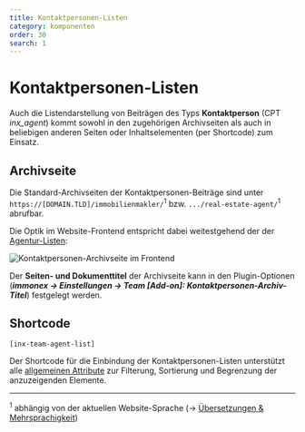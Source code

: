 ```yaml
---
title: Kontaktpersonen-Listen
category: komponenten
order: 30
search: 1
---
```


# Kontaktpersonen-Listen

Auch die Listendarstellung von Beiträgen des Typs **Kontaktperson** (CPT *inx_agent*) kommt sowohl in den zugehörigen Archivseiten als auch in beliebigen anderen Seiten oder Inhaltselementen (per Shortcode) zum Einsatz.

## Archivseite

Die Standard-Archivseiten der Kontaktpersonen-Beiträge sind unter `https://[DOMAIN.TLD]/immobilienmakler/`<sup>1</sup> bzw. `.../real-estate-agent/`<sup>1</sup> abrufbar.

Die Optik im Website-Frontend entspricht dabei weitestgehend der der [Agentur-Listen](index.html):

![Kontaktpersonen-Archivseite im Frontend](../assets/scst-fe-agent-archive.gif)

Der **Seiten- und Dokumenttitel** der Archivseite kann in den Plugin-Optionen (***immonex → Einstellungen → Team [Add-on]: Kontaktpersonen-Archiv-Titel***) festgelegt werden.

## Shortcode

`[inx-team-agent-list]`

Der Shortcode für die Einbindung der Kontaktpersonen-Listen unterstützt alle [allgemeinen Attribute](../schnellstart/listen-attribute.html#Shortcodes) zur Filterung, Sortierung und Begrenzung der anzuzeigenden Elemente.

---

<sup>1</sup> abhängig von der aktuellen Website-Sprache (→ [Übersetzungen & Mehrsprachigkeit](../anpassung-erweiterung/uebersetzung-mehrsprachigkeit.html))